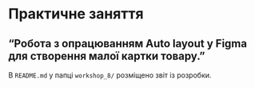 # Практичне заняття  
## “Робота з опрацюванням Auto layout у Figma для створення малої картки товару.”  

В `README.md` у папці `workshop_8/` розміщено звіт із розробки.
